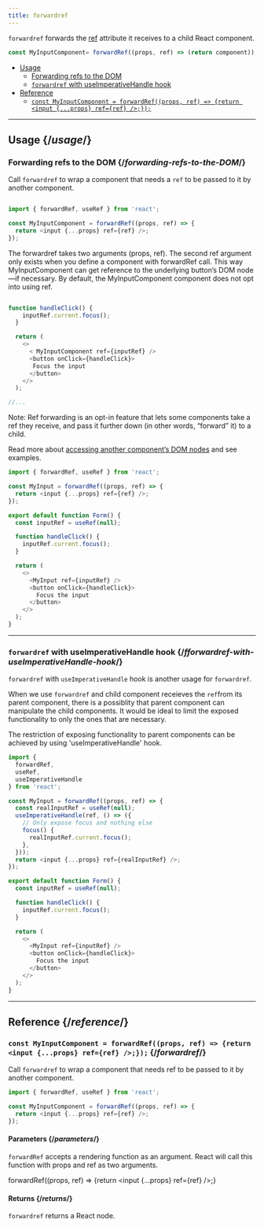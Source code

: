 ```yaml
---
title: forwardref
---
```


<Intro>

`forwardref` forwards the [ref](api/useref) attribute it receives to a child React component.

```js
const MyInputComponent= forwardRef((props, ref) => (return component));
```

</Intro>

- [Usage](#usage)
  - [Forwarding refs to the DOM](#forwarding-refs-to-the-DOM)
  - [`forwardref` with useImperativeHandle hook](#forwardref-with-useImperativeHandle-hook)
- [Reference](#reference)
  - [`const MyInputComponent = forwardRef((props, ref) => {return <input {...props} ref={ref} />;});`](#forwardref)

---

## Usage {/*usage*/}

### Forwarding refs to the DOM {/*forwarding-refs-to-the-DOM*/}

Call `forwardref` to wrap a component that needs a `ref` to be passed to it by another component.

```js

import { forwardRef, useRef } from 'react';

const MyInputComponent = forwardRef((props, ref) => {
  return <input {...props} ref={ref} />;
});

```

The forwardref takes two arguments (props, ref). The second ref argument only exists when you define a component with forwardRef call. This way MyInputComponent can get reference to the underlying button’s DOM node—if necessary. By default, the MyInputComponent component does not opt into using ref.

```js

function handleClick() {
    inputRef.current.focus();
  }

  return (
    <>
      < MyInputComponent ref={inputRef} />
      <button onClick={handleClick}>
       Focus the input
      </button>
    </>
  );

//...
```

Note: Ref forwarding is an opt-in feature that lets some components take a ref they receive, and pass it further down (in other words, “forward” it) to a child.

Read more about [accessing another component’s DOM nodes](https://beta.reactjs.org/learn/manipulating-the-dom-with-refs#accessing-another-components-dom-nodes) and see examples.

<Sandpack>

```js
import { forwardRef, useRef } from 'react';

const MyInput = forwardRef((props, ref) => {
  return <input {...props} ref={ref} />;
});

export default function Form() {
  const inputRef = useRef(null);

  function handleClick() {
    inputRef.current.focus();
  }

  return (
    <>
      <MyInput ref={inputRef} />
      <button onClick={handleClick}>
        Focus the input
      </button>
    </>
  );
}
```
</Sandpack>

---

### `forwardref` with useImperativeHandle hook {/*fforwardref-with-useImperativeHandle-hook*/}

`forwardref` with `useImperativeHandle` hook is another usage for `forwardref`.

When we use `forwardref` and child component receieves the `ref`from its parent component, there is a possiblity that parent component can manipulate the child components. It would be ideal to limit the exposed functionality to only the ones that are necessary.

The restriction of exposing functionality to parent components can be achieved by using 'useImperativeHandle' hook.

<Sandpack>

```js
import {
  forwardRef,
  useRef,
  useImperativeHandle
} from 'react';

const MyInput = forwardRef((props, ref) => {
  const realInputRef = useRef(null);
  useImperativeHandle(ref, () => ({
    // Only expose focus and nothing else
    focus() {
      realInputRef.current.focus();
    },
  }));
  return <input {...props} ref={realInputRef} />;
});

export default function Form() {
  const inputRef = useRef(null);

  function handleClick() {
    inputRef.current.focus();
  }

  return (
    <>
      <MyInput ref={inputRef} />
      <button onClick={handleClick}>
        Focus the input
      </button>
    </>
  );
}
```
</Sandpack>

---

## Reference {/*reference*/}

### `const MyInputComponent = forwardRef((props, ref) => {return <input {...props} ref={ref} />;});` {/*forwardref*/}

Call `forwardref` to wrap a component that needs ref to be passed to it by another component.

```js
import { forwardRef, useRef } from 'react';

const MyInputComponent = forwardRef((props, ref) => {
  return <input {...props} ref={ref} />;
});

```
#### Parameters {/*parameters*/}

`forwardRef` accepts a rendering function as an argument. React will call this function with props and ref as two arguments.

forwardRef((props, ref) => {return <input {...props} ref={ref} />;}

#### Returns {/*returns*/}

`forwardref` returns a React node.
